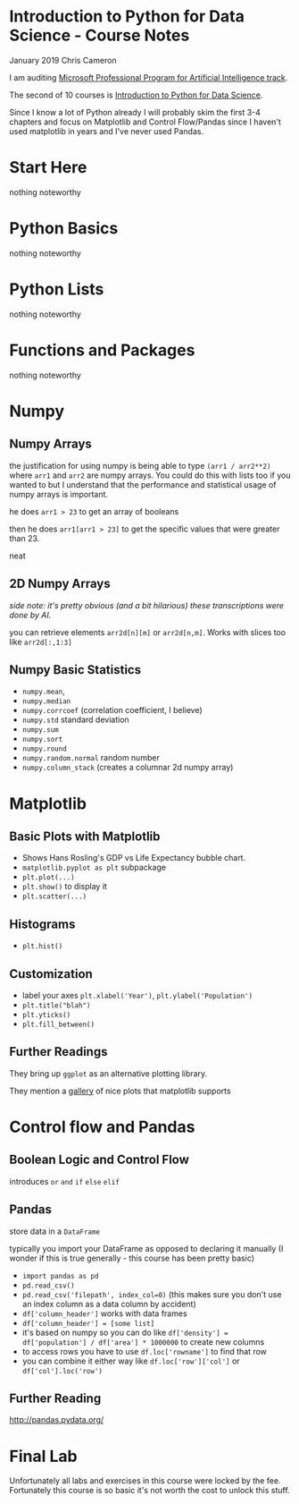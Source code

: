 Introduction to Python for Data Science - Course Notes
============
January 2019
Chris Cameron

I am auditing [Microsoft Professional Program for Artificial Intelligence track](https://academy.microsoft.com/en-us/tracks/artificial-intelligence/).

The second of 10 courses is [Introduction to Python for Data Science](https://courses.edx.org/courses/course-v1:Microsoft+DAT208x+1T2019/course/).

Since I know a lot of Python already I will probably skim the first 3-4 chapters and focus on Matplotlib and Control Flow/Pandas since I haven't used matplotlib in years and I've never used Pandas.

# Start Here

nothing noteworthy

# Python Basics

nothing noteworthy

# Python Lists

nothing noteworthy

# Functions and Packages

nothing noteworthy

# Numpy

## Numpy Arrays

the justification for using numpy is being able to type `(arr1 / arr2**2)` where `arr1` and `arr2` are numpy arrays. You could do this with lists too if you wanted to but I understand that the performance and statistical usage of numpy arrays is important.

he does `arr1 > 23` to get an array of booleans

then he does `arr1[arr1 > 23]` to get the specific values that were greater than 23.

neat

## 2D Numpy Arrays

*side note: it's pretty obvious (and a bit hilarious) these transcriptions were done by AI.*

you can retrieve elements `arr2d[n][m]` or `arr2d[n,m]`. Works with slices too like `arr2d[:,1:3]`

## Numpy Basic Statistics

- `numpy.mean`,
- `numpy.median`
- `numpy.corrcoef` (correlation coefficient, I believe)
- `numpy.std` standard deviation
- `numpy.sum`
- `numpy.sort`
- `numpy.round`
- `numpy.random.normal` random number
- `numpy.column_stack` (creates a columnar 2d numpy array)

# Matplotlib

## Basic Plots with Matplotlib

- Shows Hans Rosling's GDP vs Life Expectancy bubble chart.
- `matplotlib.pyplot as plt` subpackage
- `plt.plot(...)`
- `plt.show()` to display it
- `plt.scatter(...)`

## Histograms

- `plt.hist()`

## Customization

- label your axes `plt.xlabel('Year')`, `plt.ylabel('Population')`
- `plt.title("blah")`
- `plt.yticks()`
- `plt.fill_between()`

## Further Readings

They bring up `ggplot` as an alternative plotting library.

They mention a [gallery](http://matplotlib.org/1.5.1/gallery.html) of nice plots that matplotlib supports

# Control flow and Pandas

## Boolean Logic and Control Flow

introduces `or` `and` `if` `else` `elif`

## Pandas

store data in a `DataFrame`

typically you import your DataFrame as opposed to declaring it manually (I wonder if this is true generally - this course has been pretty basic)

- `import pandas as pd`
- `pd.read_csv()`
- `pd.read_csv('filepath', index_col=0)` (this makes sure you don't use an index column as a data column by accident)
- `df['column_header']` works with data frames
- `df['column_header'] = [some list]`
- it's based on numpy so you can do like `df['density'] = df['population'] / df['area'] * 1000000` to create new columns
- to access rows you have to use `df.loc['rowname']` to find that row
- you can combine it either way like `df.loc['row']['col']` or `df['col'].loc('row')`

## Further Reading

http://pandas.pydata.org/

# Final Lab

Unfortunately all labs and exercises in this course were locked by the fee. Fortunately this course is so basic it's not worth the cost to unlock this stuff.


